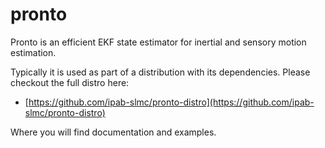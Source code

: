 pronto
======

Pronto is an efficient EKF state estimator for inertial and sensory
motion estimation.

Typically it is used as part of a distribution with its dependencies.
Please checkout the full distro here:

* [https://github.com/ipab-slmc/pronto-distro](https://github.com/ipab-slmc/pronto-distro)

Where you will find documentation and examples.
